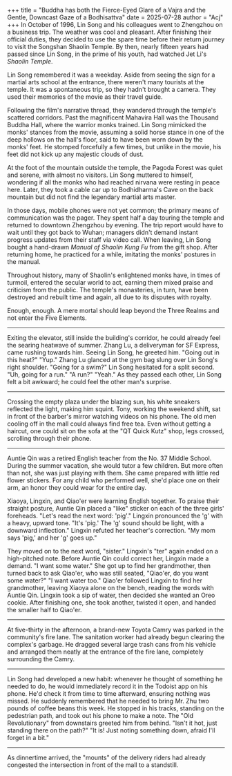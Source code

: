 +++
title = "Buddha has both the Fierce-Eyed Glare of a Vajra and the Gentle, Downcast Gaze of a Bodhisattva"
date = 2025-07-28
author = "Acj"
+++
In October of 1996, Lin Song and his colleagues went to Zhengzhou on a business trip. The weather was cool and pleasant. After finishing their official duties, they decided to use the spare time before their return journey to visit the Songshan Shaolin Temple. By then, nearly fifteen years had passed since Lin Song, in the prime of his youth, had watched Jet Li's *Shaolin Temple*.

Lin Song remembered it was a weekday. Aside from seeing the sign for a martial arts school at the entrance, there weren't many tourists at the temple. It was a spontaneous trip, so they hadn't brought a camera. They used their memories of the movie as their travel guide.

Following the film's narrative thread, they wandered through the temple's scattered corridors. Past the magnificent Mahavira Hall was the Thousand Buddha Hall, where the warrior monks trained. Lin Song mimicked the monks' stances from the movie, assuming a solid horse stance in one of the deep hollows on the hall's floor, said to have been worn down by the monks' feet. He stomped forcefully a few times, but unlike in the movie, his feet did not kick up any majestic clouds of dust.

At the foot of the mountain outside the temple, the Pagoda Forest was quiet and serene, with almost no visitors. Lin Song muttered to himself, wondering if all the monks who had reached nirvana were resting in peace here. Later, they took a cable car up to Bodhidharma's Cave on the back mountain but did not find the legendary martial arts master.

In those days, mobile phones were not yet common; the primary means of communication was the pager. They spent half a day touring the temple and returned to downtown Zhengzhou by evening. The trip report would have to wait until they got back to Wuhan; managers didn't demand instant progress updates from their staff via video call. When leaving, Lin Song bought a hand-drawn *Manual of Shaolin Kung Fu* from the gift shop. After returning home, he practiced for a while, imitating the monks' postures in the manual.

Throughout history, many of Shaolin's enlightened monks have, in times of turmoil, entered the secular world to act, earning them mixed praise and criticism from the public. The temple's monasteries, in turn, have been destroyed and rebuilt time and again, all due to its disputes with royalty.

Enough, enough. A mere mortal should leap beyond the Three Realms and not enter the Five Elements.

***

Exiting the elevator, still inside the building's corridor, he could already feel the searing heatwave of summer. Zhang Lu, a deliveryman for SF Express, came rushing towards him. Seeing Lin Song, he greeted him.
"Going out in this heat?"
"Yup."
Zhang Lu glanced at the gym bag slung over Lin Song's right shoulder.
"Going for a swim?"
Lin Song hesitated for a split second.
"Uh, going for a run."
"A run?"
"Yeah."
As they passed each other, Lin Song felt a bit awkward; he could feel the other man's surprise.

***

Crossing the empty plaza under the blazing sun, his white sneakers reflected the light, making him squint. Tony, working the weekend shift, sat in front of the barber's mirror watching videos on his phone. The old men cooling off in the mall could always find free tea. Even without getting a haircut, one could sit on the sofa at the "QT Quick Kutz" shop, legs crossed, scrolling through their phone.

***

Auntie Qin was a retired English teacher from the No. 37 Middle School. During the summer vacation, she would tutor a few children. But more often than not, she was just playing with them. She came prepared with little red flower stickers. For any child who performed well, she'd place one on their arm, an honor they could wear for the entire day.

Xiaoya, Lingxin, and Qiao'er were learning English together. To praise their straight posture, Auntie Qin placed a "like" sticker on each of the three girls' foreheads.
"Let's read the next word: 'pig'."
Lingxin pronounced the 'g' with a heavy, upward tone.
"It's 'pig.' The 'g' sound should be light, with a downward inflection."
Lingxin refuted her teacher's correction. "My mom says 'pig,' and her 'g' goes up."

They moved on to the next word, "sister." Lingxin's "ter" again ended on a high-pitched note. Before Auntie Qin could correct her, Lingxin made a demand.
"I want some water."
She got up to find her grandmother, then turned back to ask Qiao'er, who was still seated, "Qiao'er, do you want some water?"
"I want water too."
Qiao'er followed Lingxin to find her grandmother, leaving Xiaoya alone on the bench, reading the words with Auntie Qin. Lingxin took a sip of water, then decided she wanted an Oreo cookie. After finishing one, she took another, twisted it open, and handed the smaller half to Qiao'er.

***

At five-thirty in the afternoon, a brand-new Toyota Camry was parked in the community's fire lane. The sanitation worker had already begun clearing the complex's garbage. He dragged several large trash cans from his vehicle and arranged them neatly at the entrance of the fire lane, completely surrounding the Camry.

***

Lin Song had developed a new habit: whenever he thought of something he needed to do, he would immediately record it in the Todoist app on his phone. He'd check it from time to time afterward, ensuring nothing was missed. He suddenly remembered that he needed to bring Mr. Zhu two pounds of coffee beans this week. He stopped in his tracks, standing on the pedestrian path, and took out his phone to make a note. The "Old Revolutionary" from downstairs greeted him from behind.
"Isn't it hot, just standing there on the path?"
"It is! Just noting something down, afraid I'll forget in a bit."

***

As dinnertime arrived, the "mounts" of the delivery riders had already congested the intersection in front of the mall to a standstill.
